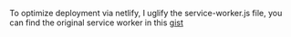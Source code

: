 To optimize deployment via netlify, I uglify the service-worker.js file, you can find the original service worker in this [gist](https://gist.github.com/Aybee5/838c4aee24e0a1ff29df0673e383b6be)
